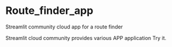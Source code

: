 # Route_finder_app
Streamlit community cloud app for a route finder 

Streamlit cloud community provides various APP application Try it.
